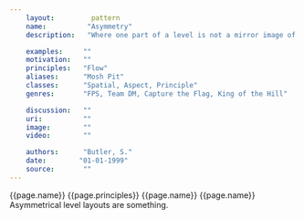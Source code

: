 ```yaml
---
    layout:         pattern
    name:          "Asymmetry"
    description:   "Where one part of a level is not a mirror image of the opposite end."

    examples:     ""
    motivation:   ""
    principles:   "Flow"
    aliases:      "Mosh Pit"
    classes:      "Spatial, Aspect, Principle"
    genres:       "FPS, Team DM, Capture the Flag, King of the Hill"

    discussion:   ""
    uri:          ""
    image:        ""
    video:        ""

    authors:      "Butler, S."
    date:        "01-01-1999"
    source:       ""
---
```


{{page.name}}
{{page.principles}}
{{page.name}}
{{page.name}}
Asymmetrical level layouts are something.
